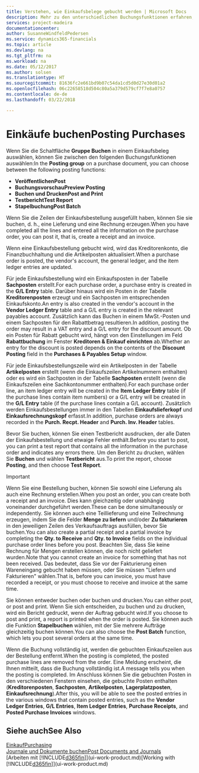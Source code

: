 ```yaml
---
title: Verstehen, wie Einkaufsbelege gebucht werden | Microsoft Docs
description: Mehr zu den unterschiedlichen Buchungsfunktionen erfahren, um Einkaufsbelege zu buchen.
services: project-madeira
documentationcenter: 
author: SusanneWindfeldPedersen
ms.service: dynamics365-financials
ms.topic: article
ms.devlang: na
ms.tgt_pltfrm: na
ms.workload: na
ms.date: 05/12/2017
ms.author: solsen
ms.translationtype: HT
ms.sourcegitcommit: 81636fc2e661bd9b07c54da1cd5d0d27e30d01a2
ms.openlocfilehash: 06c22658518d504c80a5a379d579cf7f7e8a0757
ms.contentlocale: de-de
ms.lasthandoff: 03/22/2018

---
```

# <a name="posting-purchases"></a><span data-ttu-id="ee82f-103">Einkäufe buchen</span><span class="sxs-lookup"><span data-stu-id="ee82f-103">Posting Purchases</span></span>
<span data-ttu-id="ee82f-104">Wenn Sie die Schaltfläche **Gruppe Buchen** in einem Einkaufsbeleg auswählen, können Sie zwischen den folgenden Buchungsfunktionen auswählen:</span><span class="sxs-lookup"><span data-stu-id="ee82f-104">In the **Posting group** on a purchase document, you can choose between the following posting functions:</span></span>

* <span data-ttu-id="ee82f-105">**Veröffentlichen**</span><span class="sxs-lookup"><span data-stu-id="ee82f-105">**Post**</span></span>
* <span data-ttu-id="ee82f-106">**Buchungsvorschau**</span><span class="sxs-lookup"><span data-stu-id="ee82f-106">**Preview Posting**</span></span>
* <span data-ttu-id="ee82f-107">**Buchen und Drucken**</span><span class="sxs-lookup"><span data-stu-id="ee82f-107">**Post and Print**</span></span>
* <span data-ttu-id="ee82f-108">**Testbericht**</span><span class="sxs-lookup"><span data-stu-id="ee82f-108">**Test Report**</span></span>
* <span data-ttu-id="ee82f-109">**Stapelbuchung**</span><span class="sxs-lookup"><span data-stu-id="ee82f-109">**Post Batch**</span></span>

<span data-ttu-id="ee82f-110">Wenn Sie die Zeilen der Einkaufsbestellung ausgefüllt haben, können Sie sie buchen, d. h., eine Lieferung und eine Rechnung erzeugen.</span><span class="sxs-lookup"><span data-stu-id="ee82f-110">When you have completed all the lines and entered all the information on the purchase order, you can post it, that is, create a receipt and an invoice.</span></span>

<span data-ttu-id="ee82f-111">Wenn eine Einkaufsbestellung gebucht wird, wird das Kreditorenkonto, die Finanzbuchhaltung und die Artikelposten aktualisiert.</span><span class="sxs-lookup"><span data-stu-id="ee82f-111">When a purchase order is posted, the vendor's account, the general ledger, and the item ledger entries are updated.</span></span>

<span data-ttu-id="ee82f-112">Für jede Einkaufsbestellung wird ein Einkaufsposten in der Tabelle **Sachposten** erstellt.</span><span class="sxs-lookup"><span data-stu-id="ee82f-112">For each purchase order, a purchase entry is created in the **G/L Entry** table.</span></span> <span data-ttu-id="ee82f-113">Darüber hinaus wird ein Posten in der Tabelle **Kreditorenposten** erzeugt und ein Sachposten im entsprechenden Einkaufskonto.</span><span class="sxs-lookup"><span data-stu-id="ee82f-113">An entry is also created in the vendor's account in the **Vendor Ledger Entry** table and a G/L entry is created in the relevant payables account.</span></span> <span data-ttu-id="ee82f-114">Zusätzlich kann das Buchen in einem MwSt.-Posten und einem Sachposten für den Rabattbetrag resultieren.</span><span class="sxs-lookup"><span data-stu-id="ee82f-114">In addition, posting the order may result in a VAT entry and a G/L entry for the discount amount.</span></span> <span data-ttu-id="ee82f-115">Ob ein Posten für Rabatt gebucht wird, hängt von den Einstellungen im Feld **Rabattbuchung** im Fenster **Kreditoren & Einkauf einrichten** ab.</span><span class="sxs-lookup"><span data-stu-id="ee82f-115">Whether an entry for the discount is posted depends on the contents of the **Discount Posting** field in the **Purchases & Payables Setup** window.</span></span>

<span data-ttu-id="ee82f-116">Für jede Einkaufsbestellungszeile wird ein Artikelposten in der Tabelle **Artikelposten** erstellt (wenn die Einkaufszeilen Artikelnummern enthalten) oder es wird ein Sachposten in der Tabelle **Sachposten** erstellt (wenn die Einkaufszeilen eine Sachkontonummer enthalten).</span><span class="sxs-lookup"><span data-stu-id="ee82f-116">For each purchase order line, an item ledger entry will be created in the **Item Ledger Entry** table (if the purchase lines contain item numbers) or a G/L entry will be created in the **G/L Entry** table (if the purchase lines contain a G/L account).</span></span> <span data-ttu-id="ee82f-117">Zusätzlich werden Einkaufsbestellungen immer in den Tabellen **Einkaufslieferkopf** und **Einkaufsrechnungskopf** erfasst.</span><span class="sxs-lookup"><span data-stu-id="ee82f-117">In addition, purchase orders are always recorded in the **Purch. Recpt. Header** and **Purch. Inv. Header** tables.</span></span>

<span data-ttu-id="ee82f-118">Bevor Sie buchen, können Sie einen Testbericht ausdrucken, der alle Daten der Einkaufsbestellung und etwaige Fehler enthält.</span><span class="sxs-lookup"><span data-stu-id="ee82f-118">Before you start to post, you can print a test report that contains all the information in the purchase order and indicates any errors there.</span></span> <span data-ttu-id="ee82f-119">Um den Bericht zu drucken, wählen Sie **Buchen** und wählen **Testbericht** aus.</span><span class="sxs-lookup"><span data-stu-id="ee82f-119">To print the report, choose **Posting**, and then choose **Test Report**.</span></span>

> [!IMPORTANT]  
>   <span data-ttu-id="ee82f-120">Wenn Sie eine Bestellung buchen, können Sie sowohl eine Lieferung als auch eine Rechnung erstellen.</span><span class="sxs-lookup"><span data-stu-id="ee82f-120">When you post an order, you can create both a receipt and an invoice.</span></span> <span data-ttu-id="ee82f-121">Dies kann gleichzeitig oder unabhängig voneinander durchgeführt werden.</span><span class="sxs-lookup"><span data-stu-id="ee82f-121">These can be done simultaneously or independently.</span></span> <span data-ttu-id="ee82f-122">Sie können auch eine Teillieferung und eine Teilrechnung erzeugen, indem Sie die Felder **Menge zu liefern** und/oder **Zu fakturieren** in den jeweiligen Zeilen des Verkaufsauftrags ausfüllen, bevor Sie buchen.</span><span class="sxs-lookup"><span data-stu-id="ee82f-122">You can also create a partial receipt and a partial invoice by completing the **Qty. to Receive** and **Qty. to Invoice** fields on the individual purchase order lines before you post.</span></span> <span data-ttu-id="ee82f-123">Beachten Sie, dass Sie keine Rechnung für Mengen erstellen können, die noch nicht geliefert wurden.</span><span class="sxs-lookup"><span data-stu-id="ee82f-123">Note that you cannot create an invoice for something that has not been received.</span></span> <span data-ttu-id="ee82f-124">Das bedeutet, dass Sie vor der Fakturierung einen Wareneingang gebucht haben müssen, oder Sie müssen "Liefern und Fakturieren" wählen.</span><span class="sxs-lookup"><span data-stu-id="ee82f-124">That is, before you can invoice, you must have recorded a receipt, or you must choose to receive and invoice at the same time.</span></span>

<span data-ttu-id="ee82f-125">Sie können entweder buchen oder buchen und drucken.</span><span class="sxs-lookup"><span data-stu-id="ee82f-125">You can either post, or post and print.</span></span> <span data-ttu-id="ee82f-126">Wenn Sie sich entscheiden, zu buchen und zu drucken, wird ein Bericht gedruckt, wenn der Auftrag gebucht wird.</span><span class="sxs-lookup"><span data-stu-id="ee82f-126">If you choose to post and print, a report is printed when the order is posted.</span></span> <span data-ttu-id="ee82f-127">Sie können auch die Funktion **Stapelbuchen** wählen, mit der Sie mehrere Aufträge gleichzeitig buchen können.</span><span class="sxs-lookup"><span data-stu-id="ee82f-127">You can also choose the **Post Batch** function, which lets you post several orders at the same time.</span></span>

<span data-ttu-id="ee82f-128">Wenn die Buchung vollständig ist, werden die gebuchten Einkaufszeilen aus der Bestellung entfernt.</span><span class="sxs-lookup"><span data-stu-id="ee82f-128">When the posting is completed, the posted purchase lines are removed from the order.</span></span> <span data-ttu-id="ee82f-129">Eine Meldung erscheint, die Ihnen mitteilt, dass die Buchung vollständig ist.</span><span class="sxs-lookup"><span data-stu-id="ee82f-129">A message tells you when the posting is completed.</span></span> <span data-ttu-id="ee82f-130">Im Anschluss können Sie die gebuchten Posten in den verschiedenen Fenstern einsehen, die gebuchte Posten enthalten (**Kreditorenposten**, **Sachposten**, **Artikelposten**, **Lagerplatzposten**, **Einkaufsrechnung**).</span><span class="sxs-lookup"><span data-stu-id="ee82f-130">After this, you will be able to see the posted entries in the various windows that contain posted entries, such as the **Vendor Ledger Entries**, **G/L Entries**, **Item Ledger Entries**, **Purchase Receipts**, and **Posted Purchase Invoices** windows.</span></span>

## <a name="see-also"></a><span data-ttu-id="ee82f-131">Siehe auch</span><span class="sxs-lookup"><span data-stu-id="ee82f-131">See Also</span></span>
[<span data-ttu-id="ee82f-132">Einkauf</span><span class="sxs-lookup"><span data-stu-id="ee82f-132">Purchasing</span></span>](purchasing-manage-purchasing.md)  
[<span data-ttu-id="ee82f-133">Journale und Dokumente buchen</span><span class="sxs-lookup"><span data-stu-id="ee82f-133">Post Documents and Journals</span></span>](ui-post-documents-journals.md)  
<span data-ttu-id="ee82f-134">[Arbeiten mit [!INCLUDE[d365fin](includes/d365fin_md.md)]](ui-work-product.md)</span><span class="sxs-lookup"><span data-stu-id="ee82f-134">[Working with [!INCLUDE[d365fin](includes/d365fin_md.md)]](ui-work-product.md)</span></span>


